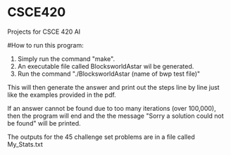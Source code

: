 # CSCE420
Projects for CSCE 420 AI

#How to run this program:
1. Simply run the command "make".
2. An executable file called BlocksworldAstar wil be generated.
3. Run the command "./BlocksworldAstar (name of bwp test file)"

This will then generate the answer and print out the steps line by line just like the examples provided in the pdf.

If an answer cannot be found due to too many iterations (over 100,000), then the program will end and the the message "Sorry a solution could not be found" will be printed. 

The outputs for the 45 challenge set problems are in a file called My_Stats.txt
